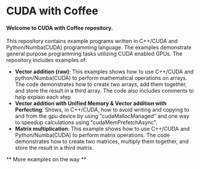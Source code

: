 # CUDA with Coffee

#### Welcome to CUDA with Coffee repository. 
This repository contains example programs written in C++/CUDA and Python/Numba(CUDA) programming language. The examples demonstrate general purpose programming tasks utilizing CUDA enabled GPUs. The repository includes examples of:  
* **Vector addition (raw)**: This examples shows how to use C++/CUDA and python/Numba(CUDA) to perform mathematical operations on arrays. The code demonstrates how to create two arrays, add them together, and store the result in a third array. The code also includes comments to help explain each step
* **Vector addition with Unified Memory & Vector addition with Perfecting**: Shows, in C++/CUDA, how to avoid writing and copying to and from the gpu device by using "cudaMallocManaged" and one way to speedup calculations using "cudaMemPrefetchAsync".
* **Matrix multiplication**: This example shows how to use C++/CUDA and Python/Numba(CUDA) to perform matrix operations. The code demonstrates how to create two matrices, multiply them together, and store the result in a third matrix. 

** More examples on the way **
